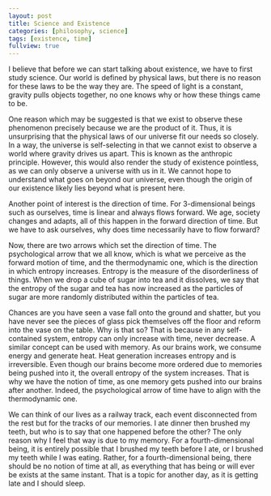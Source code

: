 ```yaml
---
layout: post
title: Science and Existence
categories: [philosophy, science]
tags: [existence, time]
fullview: true
---
```


I believe that before we can start talking about existence, we have to first study science. Our world is defined by physical laws, but there is no reason for these laws to be the way they are. The speed of light is a constant, gravity pulls objects together, no one knows why or how these things came to be.

One reason which may be suggested is that we exist to observe these phenomenon precisely because we are the product of it. Thus, it is unsurprising that the physical laws of our universe fit our needs so closely. In a way, the universe is self-selecting in that we cannot exist to observe a world where gravity drives us apart. This is known as the anthropic principle. However, this would also render the study of existence pointless, as we can only observe a universe with us in it. We cannot hope to understand what goes on beyond our universe, even though the origin of our existence likely lies beyond what is present here.

Another point of interest is the direction of time. For 3-dimensional beings such as ourselves, time is linear and always flows forward. We age, society changes and adapts, all of this happen in the forward direction of time. But we have to ask ourselves, why does time necessarily have to flow forward?

Now, there are two arrows which set the direction of time. The psychological arrow that we all know, which is what we perceive as the forward motion of time, and the thermodynamic one, which is the direction in which entropy increases. Entropy is the measure of the disorderliness of things. When we drop a cube of sugar into tea and it dissolves, we say that the entropy of the sugar and tea has now increased as the particles of sugar are more randomly distributed within the particles of tea.

Chances are you have seen a vase fall onto the ground and shatter, but you have never see the pieces of glass pick themselves off the floor and reform into the vase on the table. Why is that so? That is because in any self-contained system, entropy can only increase with time, never decrease. A similar concept can be used with memory. As our brains work, we consume energy and generate heat. Heat generation increases entropy and is irreversible. Even though our brains become more ordered due to memories being pushed into it, the overall entropy of the system increases. That is why we have the notion of time, as one memory gets pushed into our brains after another. Indeed, the psychological arrow of time have to align with the thermodynamic one.

We can think of our lives as a railway track, each event disconnected from the rest but for the tracks of our memories. I ate dinner then brushed my teeth, but who is to say that one happened before the other? The only reason why I feel that way is due to my memory. For a fourth-dimensional being, it is entirely possible that I brushed my teeth before I ate, or I brushed my teeth while I was eating. Rather, for a fourth-dimensional being, there should be no notion of time at all, as everything that has being or will ever be exists at the same instant. That is a topic for another day, as it is getting late and I should sleep.